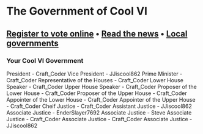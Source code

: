# The Government of Cool VI
## [Register to vote online](https://vote.coolvi.net)  •  [Read the news](news.coolvi.net/local)  •  [Local governments](local.coolvi.net)
### Your Cool VI Government
President - Craft_Coder
Vice President - JJiscool862
Prime Minister - Craft_Coder
Representative of the Houses - Craft_Coder
Lower House Speaker - Craft_Coder
Upper House Speaker - Craft_Coder
Proposer of the Lower House - Craft_Coder
Proposer of the Upper House - Craft_Coder
Appointer of the Lower House - Craft_Coder
Appointer of the Upper House - Craft_Coder
Cheif Justice - Craft_Coder
Assistant Justice - JJiscool862
Associate Justice - EnderSlayer7692
Associate Justice - Steve
Associate Justice - Craft_Coder
Associate Justice - Craft_Coder
Associate Justice - JJiscool862
